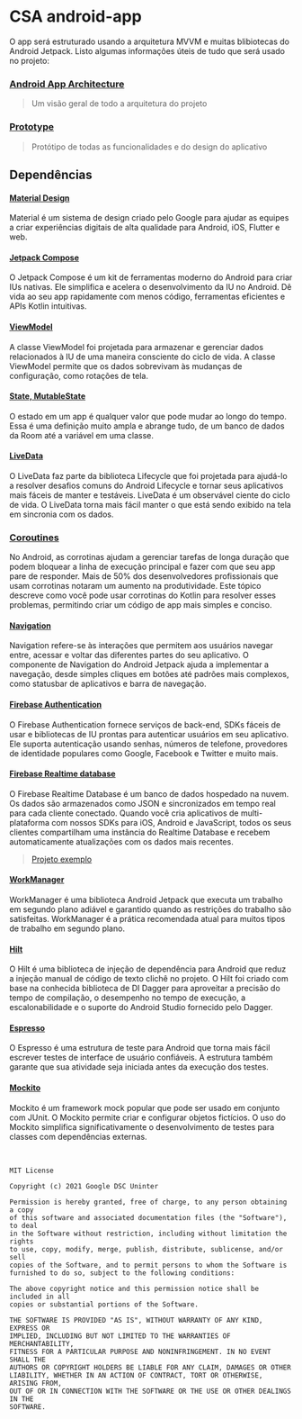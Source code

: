 # CSA android-app

O app será estruturado usando a arquitetura MVVM e muitas blibiotecas do Android Jetpack. Listo algumas informações úteis de tudo que será usado no projeto:

### [Android App Architecture](https://miro.com/app/board/o9J_l4kQfR4=/)
> Um visão geral de todo a arquitetura do projeto

### [Prototype](https://www.figma.com/proto/oX71OevBT63G53fIfGrGXe/CSA-android-app?node-id=414%3A3543&scaling=scale-down&page-id=4%3A0&starting-point-node-id=414%3A3543&hide-ui=1)
> Protótipo de todas as funcionalidades e do design do aplicativo

## Dependências

#### [Material Design](https://material.io/components?platform=android)
Material é um sistema de design criado pelo Google para ajudar as equipes a criar experiências digitais de alta qualidade para Android, iOS, Flutter e web.

#### [Jetpack Compose](https://developer.android.com/jetpack/compose)
O Jetpack Compose é um kit de ferramentas moderno do Android para criar IUs nativas. Ele simplifica e acelera o desenvolvimento da IU no Android. Dê vida ao seu app rapidamente com menos código, ferramentas eficientes e APIs Kotlin intuitivas.

#### [ViewModel](https://developer.android.com/topic/libraries/architecture/lifecycle)
A classe ViewModel foi projetada para armazenar e gerenciar dados relacionados à IU de uma maneira consciente do ciclo de vida. A classe ViewModel permite que os dados sobrevivam às mudanças de configuração, como rotações de tela.

#### [State, MutableState](https://developer.android.com/jetpack/compose/state)
O estado em um app é qualquer valor que pode mudar ao longo do tempo. Essa é uma definição muito ampla e abrange tudo, de um banco de dados da Room até a variável em uma classe.

#### [LiveData](https://developer.android.com/topic/libraries/architecture/livedata)
O LiveData faz parte da biblioteca Lifecycle que foi projetada para ajudá-lo a resolver desafios comuns do Android Lifecycle e tornar seus aplicativos mais fáceis de manter e testáveis. LiveData é um observável ciente do ciclo de vida. O LiveData torna mais fácil manter o que está sendo exibido na tela em sincronia com os dados.

### [Coroutines](https://developer.android.com/kotlin/coroutines)
No Android, as corrotinas ajudam a gerenciar tarefas de longa duração que podem bloquear a linha de execução principal e fazer com que seu app pare de responder. Mais de 50% dos desenvolvedores profissionais que usam corrotinas notaram um aumento na produtividade. Este tópico descreve como você pode usar corrotinas do Kotlin para resolver esses problemas, permitindo criar um código de app mais simples e conciso.

#### [Navigation](https://developer.android.com/jetpack/compose/navigation)
Navigation refere-se às interações que permitem aos usuários navegar entre, acessar e voltar das diferentes partes do seu aplicativo. O componente de Navigation do Android Jetpack ajuda a implementar a navegação, desde simples cliques em botões até padrões mais complexos, como statusbar de aplicativos e barra de navegação.

#### [Firebase Authentication](https://firebase.google.com/docs/auth/)
O Firebase Authentication fornece serviços de back-end, SDKs fáceis de usar e bibliotecas de IU prontas para autenticar usuários em seu aplicativo. Ele suporta autenticação usando senhas, números de telefone, provedores de identidade populares como Google, Facebook e Twitter e muito mais.   

#### [Firebase Realtime database](https://firebase.google.com/docs/database/android/start)
O Firebase Realtime Database é um banco de dados hospedado na nuvem. Os dados são armazenados como JSON e sincronizados em tempo real para cada cliente conectado. Quando você cria aplicativos de multi-plataforma com nossos SDKs para iOS, Android e JavaScript, todos os seus clientes compartilham uma instância do Realtime Database e recebem automaticamente atualizações com os dados mais recentes. 
> [Projeto exemplo](https://github.com/alexmamo/RealtimeDatabase)

#### [WorkManager](https://developer.android.com/topic/libraries/architecture/workmanager)
WorkManager é uma biblioteca Android Jetpack que executa um trabalho em segundo plano adiável e garantido quando as restrições do trabalho são satisfeitas. WorkManager é a prática recomendada atual para muitos tipos de trabalho em segundo plano. 

#### [Hilt](https://developer.android.com/training/dependency-injection/hilt-android)
O Hilt é uma biblioteca de injeção de dependência para Android que reduz a injeção manual de código de texto clichê no projeto. O Hilt foi criado com base na conhecida biblioteca de DI Dagger para aproveitar a precisão do tempo de compilação, o desempenho no tempo de execução, a escalonabilidade e o suporte do Android Studio fornecido pelo Dagger.

#### [Espresso](https://developer.android.com/training/testing/espresso/setup)
O Espresso é uma estrutura de teste para Android que torna mais fácil escrever testes de interface de usuário confiáveis. A estrutura também garante que sua atividade seja iniciada antes da execução dos testes.

#### [Mockito](https://site.mockito.org/)
Mockito é um framework mock popular que pode ser usado em conjunto com JUnit. O Mockito permite criar e configurar objetos fictícios. O uso do Mockito simplifica significativamente o desenvolvimento de testes para classes com dependências externas.

<br/>

```
MIT License

Copyright (c) 2021 Google DSC Uninter

Permission is hereby granted, free of charge, to any person obtaining a copy
of this software and associated documentation files (the "Software"), to deal
in the Software without restriction, including without limitation the rights
to use, copy, modify, merge, publish, distribute, sublicense, and/or sell
copies of the Software, and to permit persons to whom the Software is
furnished to do so, subject to the following conditions:

The above copyright notice and this permission notice shall be included in all
copies or substantial portions of the Software.

THE SOFTWARE IS PROVIDED "AS IS", WITHOUT WARRANTY OF ANY KIND, EXPRESS OR
IMPLIED, INCLUDING BUT NOT LIMITED TO THE WARRANTIES OF MERCHANTABILITY,
FITNESS FOR A PARTICULAR PURPOSE AND NONINFRINGEMENT. IN NO EVENT SHALL THE
AUTHORS OR COPYRIGHT HOLDERS BE LIABLE FOR ANY CLAIM, DAMAGES OR OTHER
LIABILITY, WHETHER IN AN ACTION OF CONTRACT, TORT OR OTHERWISE, ARISING FROM,
OUT OF OR IN CONNECTION WITH THE SOFTWARE OR THE USE OR OTHER DEALINGS IN THE
SOFTWARE.
```
